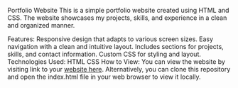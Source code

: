Portfolio Website
This is a simple portfolio website created using HTML and CSS. The website showcases my projects, skills, and experience in a clean and organized manner.

Features:
Responsive design that adapts to various screen sizes.
Easy navigation with a clean and intuitive layout.
Includes sections for projects, skills, and contact information.
Custom CSS for styling and layout.
Technologies Used:
HTML
CSS
How to View:
You can view the website by visiting link to your [website here](https://sandys1518.github.io/Portfolio-/). Alternatively, you can clone this repository and open the index.html file in your web browser to view it locally.

